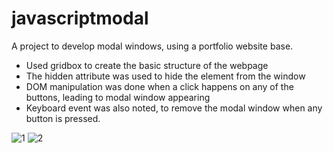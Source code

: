 # javascriptmodal
A project to develop modal windows, using a portfolio website base.

- Used gridbox to create the basic structure of the webpage
- The hidden attribute was used to hide the element from the window
- DOM manipulation was done when a click happens on any of the buttons, leading to modal window appearing
- Keyboard event was also noted, to remove the modal window when any button is pressed.

![1](https://github.com/SomilKSharma/javascriptmodal/assets/120346284/eae09be9-2dba-457c-82e0-c84a4f3200b1)
![2](https://github.com/SomilKSharma/javascriptmodal/assets/120346284/ced157c9-1faf-4977-bd97-176b66c152f9)


